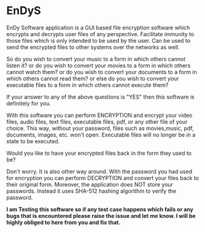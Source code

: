 # EnDyS
EnDy Software application is a GUI based file encryption software which encrypts and decrypts user files of any perspective. Facilitate immunity to those files which is only intended to be used by the user. Can be used to send the encrypted files to other systems over the networks as well.

So do you wish to convert your music to a form in which others cannot listen it? or do you wish to convert your movies to a form in which others cannot watch them? or do you wish to convert your documents to a form in which others cannot read them? or else do you wish to convert your executable files to a form in which others cannot execute them?

If your answer to any of the above questions is "YES" then this software is definitely for you.

With this software you can perform ENCRYPTION and encrypt your video files, audio files, text files, executable files, pdf, or any other file of your choice. This way, without your password, files such as movies,music, pdf, documents, images, etc. won't open. Executable files will no longer be in a state to be executed.

Would you like to have your encrypted files back in the form they used to be?

Don't worry. It is also other way around. With the password you had used for encryption you can perform DECRYPTION and convert your files back to their original form. Moreover, the application does NOT store your passwords. Instead it uses SHA-512 hashing algorithm to verify the password.

**I am Testing this software so if any test case happens which fails or any bugs that is encountered please raise the issue and let me know. I will be highly obliged to here from you and fix that.**
